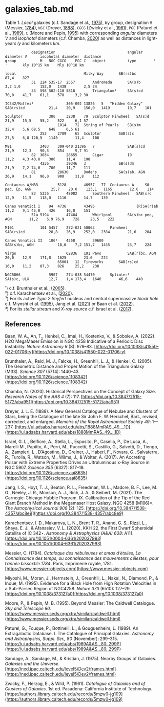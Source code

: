 # galaxies_tab.md

Table 1. *Local* galaxies (c.f. Sandage et al., [1975](https://ned.ipac.caltech.edu/level5/Dev2/frames.html)), by group, designation `M` (Messier, [1784](https://www.messier-objects.com)), `NGC` (Dreyer, [1888](https://ui.adsabs.harvard.edu/abs/1888MmRAS..49....1D)), `CGCG` (Zwicky et al., [1961](https://authors.library.caltech.edu/records/5mzw0-jg109)), `PGC` (Paturel et al., [1989](https://ui.adsabs.harvard.edu/abs/1989A&AS...80..299P)), `C` (Moore and Pepin, [1995](https://www.messier.seds.org/xtra/similar/caldwell.html)) with corresponding *angular* diameters $V$ and *isophotal* diameters (c.f. Chamba, [2020](https://doi.org/10.3847/2515-5172/aba951)) as well as distances in light-years $ly$ and kilometers $km$.
~~~					
			designation									angular diameter V		isophotal diameter	distance	
group			M	NGC	CGCG	PGC	C	object			type		°		'		kly	10^15 km	Mly	10^18 km

local								Milky Way		SB(rs)bc					87,4	827		
			31	224	535-17	2557		Andromeda		SA(s)b		3,2	1,0			152,0	1438		2,5	24
			33	598	502-110	5818		Triangulum¹		SA(s)cd				70,8	41,7	61,1	578		3,2	30

IC342/Maffei²				305-002	13826	5	"Hidden Galaxy"		SAB(rs)cd			21,4	20,9	150,0	1419		10,7	101

Sculptor			300		3238	70	Sculptor Pinwheel	SA(s)d				21,9	15,5	55,2	522		6,1	57
						1014	72	String of Pearls	SB(s)m				32,4	5,6	68,5	648		6,5	61
				253		2789	65	Sculptor		SAB(s)c				27,5	6,8	120,5	1140		11,4	108

M81				2403	309-040	21396	7				SAB(s)cd			21,9	12,3	90,3	854		9,7	91
			82	3034		28655		Cigar			I0				11,2	4,3	40,8	386		11,4	108
				4236		39346	3				SB(s)dm				21,9	7,2	74,0	700		11,7	111
			81			28630		Bode's			SA(s)ab, AGN			26,9	14,1	96,0	908		11,8	112

Centaurus A/M83			5128		46957	77	Centaurus A		S0 pec, Ep, AGN			25,7	20,0	123,1	1165		12,0	114
			83	5236		48082		Southern Pinwheel	SAB(s)c				12,9	11,5	118,0	1116		14,7	139

Canes Venatici I	94	4736		43495					(R)SA(r)ab			11,2	9,1	45,0	426		16,0	151
			51a	5194		47404		Whirlpool		SA(s)bc pec, AGN		11,2	6,9	76,9	728		23,5	222

M101			101	5457	272-021	50063		Pinwheel		SAB(rs)cd			28,8	26,9	252,0	2384		21,6	204

Canes Venatici II	106³	4258		39600					SAB(s)bc, AGN			18,6	7,2	151,7	1435		23,7	224

Virgo						62836	101	Pavo			SAB(r)bc, AGN			20,0	12,9	171,8	1625		23,6	224
						65001	12	Fireworks		SAB(rs)cd			16,0	11,2	87,3	826		25,2	238

NGC5866				5907	274-038	54470		Splinter⁴		SA(s)c, ULX			12,7	1,4	173,4	1640		46,6	440
~~~
¹) c.f. Brunthaler et al., ([2005](https://doi.org/10.1126/science.1108342)).  
²) c.f. Karachentsev et al., ([2020](https://doi.org/10.1051/0004-6361/202037993)).  
³) For its active *Type 2 Seyfert* nucleus and central supermassive *black hole* c.f. Miyoshi et al. ([1995](https://doi.org/10.1038/373127a0)), Jang et al. ([2021](https://doi.org/10.3847/1538-4357/abc8e9)) or Baan et al. ([2022](https://doi.org/10.1038/s41550-022-01706-y)).  
⁴) For its *stellar stream* and *X-ray source* c.f. Israel et al. ([2017](https://doi.org/10.1126/science.aai8635)).  


## References

Baan, W. A., An, T., Henkel, C., Imai, H., Kostenko, V., & Sobolev, A. (2022). H2O MegaMaser Emission in NGC 4258 Indicative of a Periodic Disc Instability. *Nature Astronomy 6* (8): 976–83. [https://doi.org/10.1038/s41550-022-01706-y](https://doi.org/10.1038/s41550-022-01706-y)

Brunthaler, A., Reid, M. J., Falcke, H., Greenhill, L. J., & Henkel, C. (2005). The Geometric Distance and Proper Motion of the Triangulum Galaxy (M33). *Science 307* (5714): 1440–43. [https://doi.org/10.1126/science.1108342](https://doi.org/10.1126/science.1108342)

Chamba, N. (2020). Historical Perspectives on the Concept of Galaxy Size. *Research Notes of the AAS 4* (7): 117. [https://doi.org/10.3847/2515-5172/aba951](https://doi.org/10.3847/2515-5172/aba951)

Dreyer, J. L. E. (1888). A New General Catalogue of Nebulae and Clusters of Stars, being the Catalogue of the late Sir John F. W. Herschel, Bart., revised, corrected, and enlarged. *Memoirs of the Royal Astronomical Society 49*: 1—237. [https://ui.adsabs.harvard.edu/abs/1888MmRAS..49....1D](https://ui.adsabs.harvard.edu/abs/1888MmRAS..49....1D)

Israel, G. L., Belfiore, A., Stella, L., Esposito, P., Casella, P., De Luca, A., Marelli M., Papitto, A., Perri, M., Puccetti, S., Castillo, G., Salvetti, D., Tiengo, A., Zampieri, L., D’Agostino, D., Greiner, J., Haberl, F., Novara, G., Salvaterra, R., Turolla, R., Watson, M., Wilms, J., & Wolter, A. (2017). An Accreting Pulsar with Extreme Properties Drives an Ultraluminous x-Ray Source in NGC 5907. *Science 355* (6327): 817–19. [https://doi.org/10.1126/science.aai8635](https://doi.org/10.1126/science.aai8635)

Jang, I. S., Hoyt, T. J., Beaton, R. L., Freedman, W. L., Madore, B. F., Lee, M. G., Neeley, J. R., Monson, A. J., Rich, J. A., & Seibert, M. (2021). The Carnegie–Chicago Hubble Program. IX. Calibration of the Tip of the Red Giant Branch Method in the Megamaser Host Galaxy, NGC 4258 (M106)*. *The Astrophysical Journal 906* (2): 125. [https://doi.org/10.3847/1538-4357/abc8e9](https://doi.org/10.3847/1538-4357/abc8e9)

Karachentsev, I. D., Makarova, L. N., Brent T. R., Anand, G. S., Rizzi, L., Shaya, E. J., & Afanasiev, V. L. (2020). KKH 22, the First Dwarf Spheroidal Satellite of IC 342⋆. *Astronomy & Astrophysics (A&A) 638*: A111. [https://doi.org/10.1051/0004-6361/202037993](https://doi.org/10.1051/0004-6361/202037993)

Messier, C. (1784). *Cataloque des nébuleuses et amas d’étoiles, La Connaissance des temps, ou connaissance des mouvements célestes, pour l’année bissextile 1784*. Paris, Imprimerie royale, 1781. [https://www.messier-objects.com](https://www.messier-objects.com)

Miyoshi, M., Moran, J., Herrnstein, J., Greenhill, L., Nakai, N., Diamond, P., & Inoue, M. (1995). Evidence for a Black Hole from High Rotation Velocities in a Sub-Parsec Region of NGC4258. *Nature 373* (6510): 127–29. [https://doi.org/10.1038/373127a0](https://doi.org/10.1038/373127a0)

Moore, P., & Pepin, M. B. (1995). Beyond Messier: The Caldwell Catalogue. *Sky and Telescope 90*. [https://www.messier.seds.org/xtra/similar/caldwell.html](https://www.messier.seds.org/xtra/similar/caldwell.html)

Paturel, G., Fouque, P., Bottinelli, L., & Gouguenheim, L. (1989). An Extragalactic Database. I. The Catalogue of Principal Galaxies. *Astronomy and Astrophysics, Suppl. Ser., 80* (November): 299–315. [https://ui.adsabs.harvard.edu/abs/1989A&AS...80..299P](https://ui.adsabs.harvard.edu/abs/1989A&AS...80..299P)

Sandage, A., Sandage, M., & Kristian, J. (1975). Nearby Groups of Galaxies. *Galaxies and the Universe*. [https://ned.ipac.caltech.edu/level5/Dev2/frames.html](https://ned.ipac.caltech.edu/level5/Dev2/frames.html)

Zwicky, F., Herzog, E., & Wild, P. (1961). *Catalogue of Galaxies and of Clusters of Galaxies*. 1st ed. Pasadena: California Institute of Technology. [https://authors.library.caltech.edu/records/5mzw0-jg109](https://authors.library.caltech.edu/records/5mzw0-jg109) 
